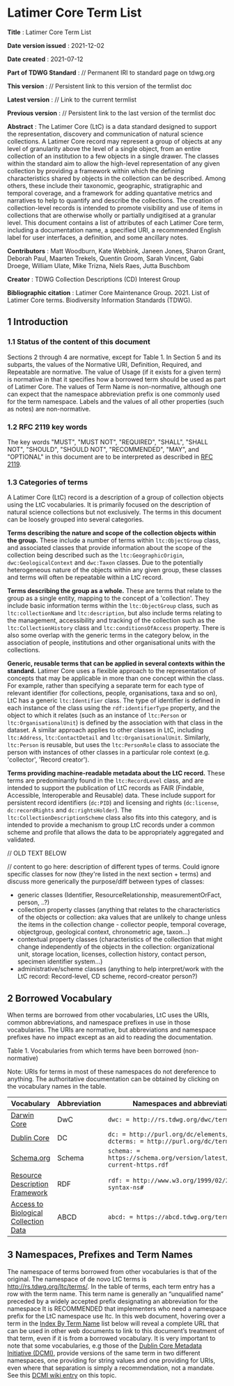 # Latimer Core Term List

**Title**
: Latimer Core Term List

**Date version issued**
: 2021-12-02

**Date created**
: 2021-07-12

**Part of TDWG Standard**
: // Permanent IRI to standard page on tdwg.org

**This version**
: // Persistent link to this version of the termlist doc

**Latest version**
: // Link to the current termlist

**Previous version**
: // Persistent link to the last version of the termlist doc

**Abstract**
: The Latimer Core (LtC) is a data standard designed to support the representation, discovery and communication of natural science collections. A Latimer Core record may represent a group of objects at any level of granularity above the level of a single object, from an entire collection of an institution to a few objects in a single drawer. The classes within the standard aim to allow the high-level representation of any given collection by providing a framework within which the defining characteristics shared by objects in the collection can be described. Among others, these include their taxonomic, geographic, stratigraphic and temporal coverage, and a framework for adding quantative metrics and narratives to help to quantify and describe the collections. 
The creation of collection-level records is intended to promote visibility and use of items in collections that are otherwise wholly or partially undigitised at a granular level. This document contains a list of attributes of each Latimer Core term, including a documentation name, a specified URI, a recommended English label for user interfaces, a definition, and some ancillary notes.

**Contributors**
: Matt Woodburn, Kate Webbink, Janeen Jones, Sharon Grant, Deborah Paul, Maarten Trekels, Quentin Groom, Sarah Vincent, Gabi Droege, William Ulate, Mike Trizna, Niels Raes, Jutta Buschbom

**Creator**
: TDWG Collection Descriptions (CD) Interest Group

**Bibliographic citation**
: Latimer Core Maintenance Group. 2021. List of Latimer Core terms. Biodiversity Information Standards (TDWG). <Persistent link to this version of the termlist doc>


## 1 Introduction

### 1.1 Status of the content of this document
Sections 2 through 4 are normative, except for Table 1. In Section 5 and its subparts, the values of the Normative URI, Definition, Required, and Repeatable are normative. The value of Usage (if it exists for a given term) is normative in that it specifies how a borrowed term should be used as part of Latimer Core. The values of Term Name is non-normative, although one can expect that the namespace abbreviation prefix is one commonly used for the term namespace. Labels and the values of all other properties (such as notes) are non-normative.

### 1.2 RFC 2119 key words
The key words "MUST", "MUST NOT", "REQUIRED", "SHALL", "SHALL NOT", "SHOULD", "SHOULD NOT", "RECOMMENDED", "MAY", and "OPTIONAL" in this document are to be interpreted as described in [RFC 2119](https://tools.ietf.org/html/rfc2119).

### 1.3 Categories of terms
A Latimer Core (LtC) record is a description of a group of collection objects using the LtC vocabularies. It is primarily focused on the description of natural science collections but not exclusively. The terms in this document can be loosely grouped into several categories.

**Terms describing the nature and scope of the collection objects within the group.** These include a number of terms within `ltc:ObjectGroup` class, and associated classes that provide information about the scope of the collection being described such as the `ltc:GeographicOrigin`, `dwc:GeologicalContext` and `dwc:Taxon` classes. Due to the potentially heterogeneous nature of the objects within any given group, these classes and terms will often be repeatable within a LtC record.

**Terms describing the group as a whole.** These are terms that relate to the group as a single entity, mapping to the concept of a 'collection'. They include basic information terms within the `ltc:ObjectGroup` class, such as `ltc:collectionName` and `ltc:description`, but also include terms relating to the management, accessibility and tracking of the collection such as the `ltc:CollectionHistory` class and `ltc:conditionsOfAccess` property. There is also some overlap with the generic terms in the category below, in the association of people, institutions and other organisational units with the collections.  

**Generic, reusable terms that can be applied in several contexts within the standard.** Latimer Core uses a flexible approach to the representation of concepts that may be applicable in more than one concept within the class. For example, rather than specifying a separate term for each type of relevant identifier (for collections, people, organisations, taxa and so on), LtC has a generic `ltc:Identifier` class. The type of identifier is defined in each instance of the class using the `rdf:identifierType` property, and the object to which it relates (such as an instance of `ltc:Person` or `ltc:OrganisationalUnit`) is defined by the association with that class in the dataset. A similar approach applies to other classes in LtC, including `ltc:Address`, `ltc:ContactDetail` and `ltc:OrganisationalUnit`. Similarly, `ltc:Person` is reusable, but uses the `ltc:PersonRole` class to associate the person with instances of other classes in a particular role context (e.g. 'collector', 'Record creator').

**Terms providing machine-readable metadata about the LtC record.** These terms are predominantly found in the `ltc:RecordLevel` class, and are intended to support the publication of LtC records as FAIR (Findable, Accessible, Interoperable and Reusable) data. These include support for persistent record identifiers (`dc:PID`) and licensing and rights (`dc:license`, `dc:recordRights` and `dc:rightsHolder`). The `ltc:CollectionDescriptionScheme` class also fits into this category, and is intended to provide a mechanism to group LtC records under a common scheme and profile that allows the data to be appropriately aggregated and validated.

// OLD TEXT BELOW

// content to go here: description of different types of terms. Could ignore specific classes for now (they're listed in the next section + terms) and discuss more generically the purpose/diff between types of classes: 
- generic classes (Identifier, ResourceRelationship, measurementOrFact, person, ..?)
- collection property classes (anything that relates to the characteristics of the objects or collection: aka values that are unlikely to change unless the items in the collection change - collector people, temporal coverage, objectgroup, geological context, chronometric age, taxon...)
- contextual property classes (characteristics of the collection that might change independently of the objects in the collection: organizational unit, storage location, licenses, collection history, contact person, specimen identifier system...) 
- administrative/scheme classes (anything to help interpret/work with the LtC record: Record-level, CD scheme, record-creator person?)

## 2 Borrowed Vocabulary
When terms are borrowed from other vocabularies, LtC uses the URIs, common abbreviations, and namespace prefixes in use in those vocabularies. The URIs are normative, but abbreviations and namespace prefixes have no impact except as an aid to reading the documentation.

Table 1. Vocabularies from which terms have been borrowed (non-normative)

Note: URIs for terms in most of these namespaces do not dereference to anything.  The authoritative documentation can be obtained by clicking on the vocabulary names in the table.

| Vocabulary | Abbreviation | Namespaces and abbreviations |
|------------|--------------|------------------------------|
| [Darwin Core](https://dwc.tdwg.org/terms/) | DwC         | `dwc: = http://rs.tdwg.org/dwc/terms/`
| [Dublin Core](http://dublincore.org/documents/dcmi-terms/) | DC          | `dc: = http://purl.org/dc/elements/1.1/, dcterms: = http://purl.org/dc/terms/` |
| [Schema.org](https://schema.org/) | Schema      | `schema: =  https://schema.org/version/latest/schemaorg-current-https.rdf` |
| [Resource Description Framework](https://www.w3.org/RDF/) | RDF | `rdf: = http://www.w3.org/1999/02/22-rdf-syntax-ns#` |
| [Access to Biological Collection Data](https://abcd.tdwg.org/) | ABCD | `abcd: = https://abcd.tdwg.org/terms/` |


## 3 Namespaces, Prefixes and Term Names
The namespace of terms borrowed from other vocabularies is that of the original. The namespace of de novo LtC terms is http://rs.tdwg.org/ltc/terms/. In the table of terms, each term entry has a row with the term name. This term name is generally an “unqualified name” preceded by a widely accepted prefix designating an abbreviation for the namespace It is RECOMMENDED that implementers who need a namespace prefix for the LtC namespace use ltc. In this web document, hovering over a term in the [Index By Term Name](https://ltc.tdwg.org/termlist/#index-by-term-name) list below will reveal a complete URL that can be used in other web documents to link to this document’s treatment of that term, even if it is from a borrowed vocabulary. It is very important to note that some vocabularies, e.g those of the [Dublin Core Metadata Initiative (DCMI)](http://dublincore.org/), provide versions of the same term in two different namespaces, one providing for string values and one providing for URIs, even where that separation is simply a recommendation, not a mandate. See this [DCMI wiki entry](https://web.archive.org/web/20171126043657/https://github.com/dcmi/repository/blob/master/mediawiki_wiki/FAQ/DC_and_DCTERMS_Namespaces.md) on this topic.
